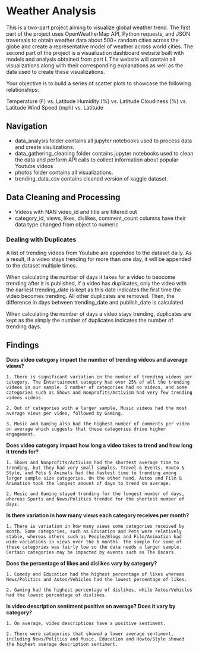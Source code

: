 # Weather Analysis

This is a two-part project aiming to visualize global weather trend. The first part of the project uses OpenWeatherMap API, Python requests, and JSON traversals to obtain weather data about 500+ random cities across the globe and create a representative model of weather across world cities. The second part of the project is a visualization dashboard website built with models and analysis obtained from part I. The website will contain all visualizations along with their corresponding explanations as well as the data used to create these visualizations.  

Your objective is to build a series of scatter plots to showcase the following relationships:


Temperature (F) vs. Latitude
Humidity (%) vs. Latitude
Cloudiness (%) vs. Latitude
Wind Speed (mph) vs. Latitude

## Navigation
- data_analysis folder contains all jupyter notebooks used to process data and create visulizations.
- data_gathering_cleaning folder contains jupyter notebooks used to clean the data and perform API calls to collect information about popular Youtube videos
- photos folder contains all visualizations.
- trending_data_csv contains cleaned version of kaggle dataset.

## Data Cleaning and Processing
- Videos with NAN video_id and title are filtered out
- category_id, views, likes, dislikes, comment_count columns have their data type changed from object to numeric

### Dealing with Duplicates

A list of trending videos from Youtube are appended to the dataset daily. As a result, if a video stays trending for more than one day, it will be appended to the dataset multiple times.

When calculating the number of days it takes for a video to beocome trending after it is published, if a video has duplicates, only the video with the earliest trending_date is kept as this date indicates the first time the video becomes trending. All other duplicates are removed. Then, the difference in days  between trending_date and publish_date is calculated

When calculating the number of days a video stays trending, duplicates are kept as the simply the number of duplicates indicates the number of trending days.

## Findings ##

**Does video category impact the number of trending videos and average views?**

    1. There is significant variation in the number of trending videos per category. The Entertainment category had over 25% of all the trending videos in our sample. S number of categories had no videos, and some categories such as Shows and Nonprofits/Activism had very few trending videos videos.

    2. Out of categories with a larger sample, Music videos had the most average views per video, followed by Gaming.

    3. Music and Gaming also had the highest number of comments per video on average which suggests that these categories drive higher engagement.

**Does video category impact how long a video takes to trend and how long it trends for?**

    1. Shows and Nonprofits/Activism had the shortest average time to trending, but they had very small samples. Travel & Events, Howto & Style, and Pets & Animals had the fastest time to trending among larger sample size categories. On the other hand, Autos and Film & Animation took the longest amount of days to trend on average.

    2. Music and Gaming stayed trending for the longest number of days, whereas Sports and News/Politics trended for the shortest number of days.

**Is there variation in how many views each category receives per month?**

    1. There is variation in how many views some categories received by month. Some categories, such as Education and Pets were relatively stable, whereas others such as People/Blogs and Film/Animation had wide variations in views over the 6 months. The sample for some of these categories was fairly low so the data needs a larger sample. Certain categories may be impacted by events such as The Oscars.

**Does the percentage of likes and dislikes vary by category?**

    1. Comedy and Education had the highest percentage of likes whereas News/Politics and Autos/Vehicles had the lowest percentage of likes.

    2. Gaming had the highest percentage of dislikes, while Autos/Vehicles had the lowest percentage of dislikes.

**Is video description sentiment positive on average? Does it vary by category?**

    1. On average, video descriptions have a positive sentiment.

    2. There were categories that showed a lower average sentiment, including News/Politics and Music. Education and Howto/Style showed the highest average description sentiment.
